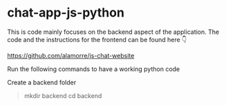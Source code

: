 # chat-app-js-python

This is code mainly focuses on the backend aspect of the application. The code and the instructions for the frontend can be found here 👇

https://github.com/alamorre/js-chat-website

Run the following commands to have a working python code

Create a backend folder
> mkdir backend
> cd backend

